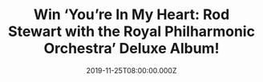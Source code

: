 ---
campaign-uuid: "c-2b40c1b5-f978-4d69-a4e4-18b60dbbb79a"
type: "Competition"
category: "Music"
date: "2019-11-25T08:00:00.000Z"
end-date: "2019-12-25T23:59:00.000Z"
disable-form: false
is_promoted: false
has_entry_page: true
title: "Win ‘You’re In My Heart: Rod Stewart with the Royal Philharmonic Orchestra’\
  \ Deluxe Album!"
competition-description: "<p>Sir Rod Stewart celebrates 50 years as a solo artist\
  \ with a brand new album 'You're In My Heart: Rod Stewart with the Royal Philharmonic\
  \ Orchestra'. The legendary singer-songwriter is one of the best-selling music artists\
  \ of all time, with more than 250 million records sold worldwide during a stellar\
  \ career. We are giving away a copy of his album to you.</p>\n<p>Click below for\
  \ a chance to win.</p>\n"
hero-header: "Win ‘You’re In My Heart: Rod Stewart with the Royal Philharmonic Orchestra’\
  \ Deluxe Album!"
terms-confirmation: "N/A"
banner-img: "https://assets.expresslyapp.com/asset-ceef4f9c-8ca9-409b-9cf5-22743fff056b.jpg"
logo-left-href: "aaa.nme.com"
logo-left-image: "https://assets.expresslyapp.com/asset-cffbd1fe-8278-41c6-a422-d42acb19b063.jpg"
logo-left-title: "NME AAA"
bg-image-hero: "https://assets.expresslyapp.com/asset-dfcd0950-9838-46b1-8312-a8a2490a52a9.jpg"
bg-image-first: "https://assets.expresslyapp.com/asset-6a80aa16-337e-4321-bd18-1fe3f5773c4d.jpg"
section1-content: "<p>Rod Stewart celebrates 50 years as a solo artist with a brand\
  \ new album 'You're In My Heart: Rod Stewart with the Royal Philharmonic Orchestra'.\
  \ An incredible 2-CD Deluxe Edition album including 7 additional tracks. An album\
  \ where he combines classic vocals with newly recorded arrangements by the Royal\
  \ Philharmonic Orchestra.</p>\n<p>Featuring “It Takes Two” a new duet with Robbie\
  \ Williams, previously recorded by Rod Stewart with Tina Turner in 1991, this brand\
  \ new version features newly recorded vocals from both Robbie and Rod!</p>\n<p>What\
  \ are you waiting for? Click below for a chance to win!</p>\n"
entry-title: "Win ‘You’re In My Heart: Rod Stewart with the Royal Philharmonic Orchestra’\
  \ Deluxe Album!"
entry-content: "<p>Enter the draw to win ‘You’re In My Heart: Rod Stewart with the\
  \ Royal Philharmonic Orchestra’ Deluxe Album by completing the form below before\
  \ 23:59 on the 25th of December 2019.</p>\n"
has-winner: false
prize-description: "‘You’re In My Heart: Rod Stewart with the Royal Philharmonic Orchestra’\
  \ Deluxe Album!"
special-conditions: "Multiple entries are allowed up to one every day.\r\n\r\nThis\
  \ competition is also available on: http://club.expressly.io/competitons/rod-stewart-deluxe-album-giveaway"
country-restrictions:
- "GB"
---
